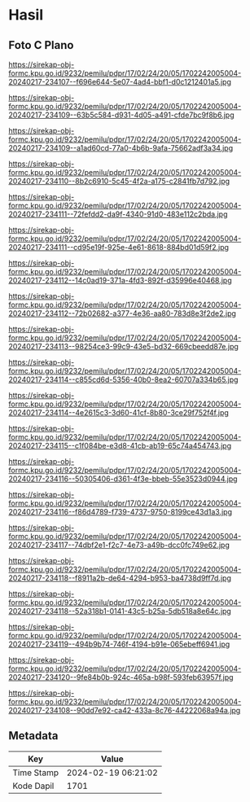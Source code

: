 # Hasil

## Foto C Plano

https://sirekap-obj-formc.kpu.go.id/9232/pemilu/pdpr/17/02/24/20/05/1702242005004-20240217-234107--f696e644-5e07-4ad4-bbf1-d0c1212401a5.jpg

https://sirekap-obj-formc.kpu.go.id/9232/pemilu/pdpr/17/02/24/20/05/1702242005004-20240217-234109--63b5c584-d931-4d05-a491-cfde7bc9f8b6.jpg

https://sirekap-obj-formc.kpu.go.id/9232/pemilu/pdpr/17/02/24/20/05/1702242005004-20240217-234109--a1ad60cd-77a0-4b6b-9afa-75662adf3a34.jpg

https://sirekap-obj-formc.kpu.go.id/9232/pemilu/pdpr/17/02/24/20/05/1702242005004-20240217-234110--8b2c6910-5c45-4f2a-a175-c2841fb7d792.jpg

https://sirekap-obj-formc.kpu.go.id/9232/pemilu/pdpr/17/02/24/20/05/1702242005004-20240217-234111--72fefdd2-da9f-4340-91d0-483e112c2bda.jpg

https://sirekap-obj-formc.kpu.go.id/9232/pemilu/pdpr/17/02/24/20/05/1702242005004-20240217-234111--cd95e19f-925e-4e61-8618-884bd01d59f2.jpg

https://sirekap-obj-formc.kpu.go.id/9232/pemilu/pdpr/17/02/24/20/05/1702242005004-20240217-234112--14c0ad19-371a-4fd3-892f-d35996e40468.jpg

https://sirekap-obj-formc.kpu.go.id/9232/pemilu/pdpr/17/02/24/20/05/1702242005004-20240217-234112--72b02682-a377-4e36-aa80-783d8e3f2de2.jpg

https://sirekap-obj-formc.kpu.go.id/9232/pemilu/pdpr/17/02/24/20/05/1702242005004-20240217-234113--98254ce3-99c9-43e5-bd32-669cbeedd87e.jpg

https://sirekap-obj-formc.kpu.go.id/9232/pemilu/pdpr/17/02/24/20/05/1702242005004-20240217-234114--c855cd6d-5356-40b0-8ea2-60707a334b65.jpg

https://sirekap-obj-formc.kpu.go.id/9232/pemilu/pdpr/17/02/24/20/05/1702242005004-20240217-234114--4e2615c3-3d60-41cf-8b80-3ce29f752f4f.jpg

https://sirekap-obj-formc.kpu.go.id/9232/pemilu/pdpr/17/02/24/20/05/1702242005004-20240217-234115--c1f084be-e3d8-41cb-ab19-65c74a454743.jpg

https://sirekap-obj-formc.kpu.go.id/9232/pemilu/pdpr/17/02/24/20/05/1702242005004-20240217-234116--50305406-d361-4f3e-bbeb-55e3523d0944.jpg

https://sirekap-obj-formc.kpu.go.id/9232/pemilu/pdpr/17/02/24/20/05/1702242005004-20240217-234116--f86d4789-f739-4737-9750-8199ce43d1a3.jpg

https://sirekap-obj-formc.kpu.go.id/9232/pemilu/pdpr/17/02/24/20/05/1702242005004-20240217-234117--74dbf2e1-f2c7-4e73-a49b-dcc0fc749e62.jpg

https://sirekap-obj-formc.kpu.go.id/9232/pemilu/pdpr/17/02/24/20/05/1702242005004-20240217-234118--f8911a2b-de64-4294-b953-ba4738d9ff7d.jpg

https://sirekap-obj-formc.kpu.go.id/9232/pemilu/pdpr/17/02/24/20/05/1702242005004-20240217-234118--52a318b1-0141-43c5-b25a-5db518a8e64c.jpg

https://sirekap-obj-formc.kpu.go.id/9232/pemilu/pdpr/17/02/24/20/05/1702242005004-20240217-234119--494b9b74-746f-4194-b91e-065ebeff6941.jpg

https://sirekap-obj-formc.kpu.go.id/9232/pemilu/pdpr/17/02/24/20/05/1702242005004-20240217-234120--9fe84b0b-924c-465a-b98f-593feb63957f.jpg

https://sirekap-obj-formc.kpu.go.id/9232/pemilu/pdpr/17/02/24/20/05/1702242005004-20240217-234108--90dd7e92-ca42-433a-8c76-44222068a94a.jpg


## Metadata

| Key        | Value               |
| ---------- | ------------------- |
| Time Stamp | 2024-02-19 06:21:02 |
| Kode Dapil | 1701                |



